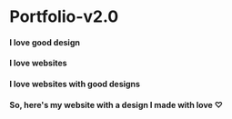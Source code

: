 # Portfolio-v2.0

#### I love good design
#### I love websites
#### I love websites with good designs
#### So, here's my website with a design I made with love ♡
